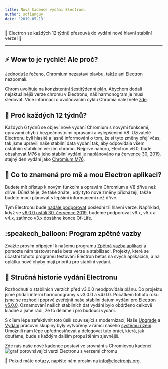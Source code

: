 ```yaml
---
title: Nová Cadence vydání Electronu
author: sofianguy
date: '2019-05-13'
---
```


🎉 Electron se každých 12 týdnů přesouvá do vydání nové hlavní stabilní verze! 🎉

---

## ⚡ Wow to je rychlé! Ale proč?

Jednoduše řečeno, Chromium nezastaví plavbu, takže ani Electron nezpomalí.

Chrom uvolňuje na konzistentní šestitýdenní [plán](https://www.chromium.org/developers/calendar). Abychom dodali nejaktuálnější verze chromu v Electronu, náš harmonogram je musí sledovat. Více informací o uvolňovacím cyklu Chromia naleznete [zde](https://chromium.googlesource.com/chromium/src/+/master/docs/process/release_cycle.md).

## 🚀 Proč každých 12 týdnů?

Každých 6 týdnů se objeví nové vydání Chromium s novými funkcemi, opravami chyb / bezpečnostními opravami a vylepšeními V8. Uživatelé Electronu byli hlasitě a jasně informováni o tom, že si tyto změny přejí včas, tak jsme upravili naše stabilní data vydání tak, aby odpovídala všem ostatním stabilním verzím chromu. Nejprve nahoru, Electron v6.0. bude obsahovat M76 a jeho stabilní vydání je naplánováno na [července 30, 2019](https://electronjs.org/docs/tutorial/electron-timelines#600-release-schedule), stejný den vydání jako [Chromium M76](https://www.chromestatus.com/features/schedule).

## 🚧 Co to znamená pro mě a mou Electron aplikaci?

Budete mít přístup k novým funkcím a opravám Chromium a V8 dříve než dříve. Důležité je, že také znáte _, kdy_ tyto nové změny přicházejí, takže budete moci plánovat s lepšími informacemi než dříve.

Tým Electronu bude [nadále podporovat](https://electronjs.org/docs/tutorial/support#supported-versions) poslední tři hlavní verze. Například, když se [v6.0.0 ustálí 30. července 2019](https://electronjs.org/docs/tutorial/electron-timelines#600-release-schedule), budeme podporovat v6.x, v5.x a v4.x, zatímco v3.x dosáhne konce Of-Life.

## :speakech_balloon: Program zpětné vazby

Zvažte prosím připojení k našemu programu [Zpětná vazba aplikací](https://electronjs.org/blog/app-feedback-program) a pomozte nám testovat naše beta verze a stabilizaci. Projekty, které se účastní tohoto programu testování Electron betas na svých aplikacích; a na oplátku nové chyby mají prioritu pro stabilní vydání.

## 📝 Stručná historie vydání Electronu

Rozhodnutí o stabilních verzích před v3.0.0 neodpovídala plánu. Do projektu jsme přidali interní harmonogramy s v3.0.0 a v4.0.0. Počátkem tohoto roku jsme se rozhodli poprvé zveřejnit naše stabilní datum vydání pro [Electron v5.0.0](https://electronjs.org/blog/electron-5-0-timeline). Oznamování našich stabilních dat vydání bylo obdrženo celkově kladně a jsme rádi, že to děláme i pro budoucí vydání.

S cílem lépe zefektivnit toto úsilí související s modernizací, Naše [Upgrade](https://github.com/electron/governance/tree/master/wg-upgrades) a [Vydání](https://github.com/electron/governance/tree/master/wg-releases) pracovní skupiny byly vytvořeny v rámci našeho [systému řízení](https://electronjs.org/blog/governance). Umožnili nám lépe upřednostňovat a delegovat tuto práci, která, jak doufáme, bude s každým dalším propuštěním zjevnější.

Zde nás naše nové kadence postaví ve srovnání s Chromiovou kadencí:
<img alt="graf porovnávající verzi Electronu s verzemi chromu" src="https://user-images.githubusercontent.com/2138661/57543187-86340700-7308-11e9-9745-a9371bb29275.png" />

📨 Pokud máte dotazy, napište nám prosím na [info@electronjs.org](mailto:info@electronjs.org).
